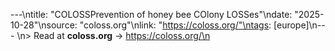 ---\ntitle: "COLOSSPrevention of honey bee COlony LOSSes"\ndate: "2025-10-28"\nsource: "coloss.org"\nlink: "https://coloss.org/"\ntags: [europe]\n---
\n> Read at **coloss.org** → https://coloss.org/\n